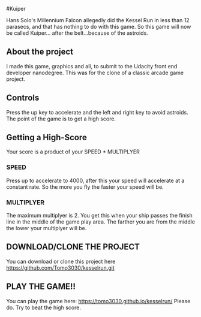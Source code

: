 #Kuiper

Hans Solo's Millennium Falcon allegedly did the Kessel Run in less than 12 parasecs, and that has nothing to do with this game. So this game will now be called Kuiper... after the belt...because of the astroids. 

## About the project
I made this game, graphics and all, to submit to the Udacity front end developer nanodegree. This was for the clone of a classic arcade game project. 

## Controls 
Press the up key to accelerate and the left and right key to avoid astroids. The point of the game is to get a high score. 

## Getting a High-Score
Your score is a product of your SPEED * MULTIPLYER <br>
### SPEED
Press up to accelerate to 4000, after this your speed will accelerate at a constant rate. So the more you fly the faster your speed will be. 
### MULTIPLYER
The maximum multiplyer is 2. You get this when your ship passes the finish line in the middle of the game play area. The farther you are from the middle the lower your multiplyer will be. 

## DOWNLOAD/CLONE THE PROJECT 
You can download or clone this project here https://github.com/Tomo3030/kesselrun.git

## PLAY THE GAME!!
You can play the game here:
https://tomo3030.github.io/kesselrun/
Please do. Try to beat the high score. 








